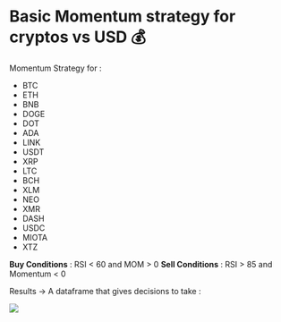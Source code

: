 # Basic Momentum strategy for cryptos vs USD 💰

Momentum Strategy for :
- BTC    
- ETH
- BNB    
- DOGE
- DOT    
- ADA
- LINK   
- USDT
- XRP    
- LTC
- BCH    
- XLM
- NEO    
- XMR
- DASH   
- USDC
- MIOTA  
- XTZ

**Buy Conditions** : RSI < 60 and MOM > 0
**Sell Conditions** : RSI > 85 and Momentum < 0

Results -> A dataframe that gives decisions to take :

<img src="https://i.ibb.co/NWDRJB3/Capture.jpg"/>


